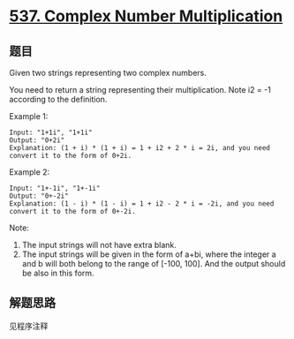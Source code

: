 # [537. Complex Number Multiplication](https://leetcode.com/problems/complex-number-multiplication/)

## 题目

Given two strings representing two complex numbers.

You need to return a string representing their multiplication. Note i2 = -1 according to the definition.

Example 1:

```text
Input: "1+1i", "1+1i"
Output: "0+2i"
Explanation: (1 + i) * (1 + i) = 1 + i2 + 2 * i = 2i, and you need convert it to the form of 0+2i.
```

Example 2:

```text
Input: "1+-1i", "1+-1i"
Output: "0+-2i"
Explanation: (1 - i) * (1 - i) = 1 + i2 - 2 * i = -2i, and you need convert it to the form of 0+-2i.
```

Note:

1. The input strings will not have extra blank.
1. The input strings will be given in the form of a+bi, where the integer a and b will both belong to the range of [-100, 100]. And the output should be also in this form.

## 解题思路

见程序注释
